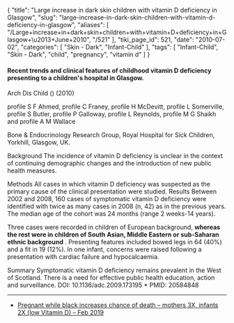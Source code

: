 {
    "title": "Large increase in dark skin children with vitamin D deficiency in Glasgow",
    "slug": "large-increase-in-dark-skin-children-with-vitamin-d-deficiency-in-glasgow",
    "aliases": [
        "/Large+increase+in+dark+skin+children+with+vitamin+D+deficiency+in+Glasgow+\u2013+June+2010",
        "/521"
    ],
    "tiki_page_id": 521,
    "date": "2010-07-02",
    "categories": [
        "Skin - Dark",
        "Infant-Child"
    ],
    "tags": [
        "Infant-Child",
        "Skin - Dark",
        "child",
        "pregnancy",
        "vitamin d"
    ]
}


#### Recent trends and clinical features of childhood vitamin D deficiency presenting to a children's hospital in Glasgow.

Arch Dis Child ()  (2010)

profile S F Ahmed, profile C Franey, profile H McDevitt, profile L Somerville, profile S Butler, profile P Galloway, profile L Reynolds, profile M G Shaikh and profile A M Wallace

Bone & Endocrinology Research Group, Royal Hospital for Sick Children, Yorkhill, Glasgow, UK.

Background The incidence of vitamin D deficiency is unclear in the context of continuing demographic changes and the introduction of new public health measures. 

Methods All cases in which vitamin D deficiency was suspected as the primary cause of the clinical presentation were studied. Results Between 2002 and 2008, 160 cases of symptomatic vitamin D deficiency were identified with twice as many cases in 2008 (n, 42) as in the previous years. The median age of the cohort was 24 months (range 2 weeks-14 years).

Three cases were recorded in children of European background,  **whereas the rest were in children of South Asian, Middle Eastern or sub-Saharan ethnic background** . Presenting features included bowed legs in 64 (40%) and a fit in 19 (12%). In one infant, concerns were raised following a presentation with cardiac failure and hypocalcaemia. 

Summary Symptomatic vitamin D deficiency remains prevalent in the West of Scotland. There is a need for effective public health education, action and surveillance. DOI: 10.1136/adc.2009.173195     * PMID: 20584848

---

* [Pregnant while black increases chance of death – mothers 3X, infants 2X (low Vitamin D) – Feb 2019](/posts/pregnant-while-black-increases-chance-of-death-mothers-3x-infants-2x-low-vitamin-d)